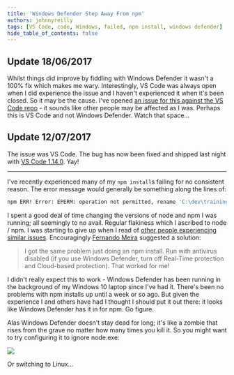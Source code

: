 ```yaml
---
title: 'Windows Defender Step Away From npm'
authors: johnnyreilly
tags: [VS Code, code, Windows, failed, npm install, windows defender]
hide_table_of_contents: false
---
```


## Update 18/06/2017

Whilst things did improve by fiddling with Windows Defender it wasn't a 100% fix which makes me wary. Interestingly, VS Code was always open when I did experience the issue and I haven't experienced it when it's been closed. So it may be the cause. I've opened [an issue for this against the VS Code repo](https://github.com/Microsoft/vscode/issues/28593) \- it sounds like other people may be affected as I was. Perhaps this is VS Code and not Windows Defender. Watch that space...

## Update 12/07/2017

The issue was VS Code. The bug has now been fixed and shipped last night with [VS Code 1.14.0](https://code.visualstudio.com/updates/v1_14). Yay!

---

I've recently experienced many of my `npm install`s failing for no consistent reason. The error message would generally be something along the lines of:

```sh
npm ERR! Error: EPERM: operation not permitted, rename 'C:\dev\training\drrug\node_modules\.staging\@exponent\ngrok-fc327f2a' -> 'C:\dev\training\drrug\node_modules\@exponent\ngrok'
```

I spent a good deal of time changing the versions of node and npm I was running; all seemingly to no avail. Regular flakiness which I ascribed to node / npm. I was starting to give up when I read of [other people experiencing similar issues](https://github.com/react-community/create-react-native-app/issues/191#issuecomment-304073970). Encouragingly [Fernando Meira](https://github.com/fmeira) suggested a solution:

> I got the same problem just doing an npm install. Run with antivirus disabled (if you use Windows Defender, turn off Real-Time protection and Cloud-based protection). That worked for me!

I didn't really expect this to work - Windows Defender has been running in the background of my Windows 10 laptop since I've had it. There's been no problems with npm installs up until a week or so ago. But given the experience I and others have had I thought I should put it out there: it looks like Windows Defender has it in for npm. Go figure.

Alas Windows Defender doesn't stay dead for long; it's like a zombie that rises from the grave no matter how many times you kill it. So you might want to try configuring it to ignore node.exe:

![](../static/blog/2017-06-11-windows-defender-step-away-from-npm/Screenshot%2B2017-06-11%2B15.05.47.png)

Or switching to Linux...
